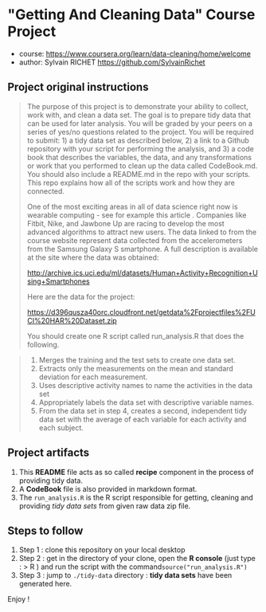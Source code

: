 # "Getting And Cleaning Data" Course Project

- course: https://www.coursera.org/learn/data-cleaning/home/welcome
- author: Sylvain RICHET <https://github.com/SylvainRichet>



Project original instructions
------------------------

> The purpose of this project is to demonstrate your ability to collect, work with, and clean a data set. The goal is to prepare tidy data that can be used for later analysis. You will be graded by your peers on a series of yes/no questions related to the project. You will be required to submit: 1) a tidy data set as described below, 2) a link to a Github repository with your script for performing the analysis, and 3) a code book that describes the variables, the data, and any transformations or work that you performed to clean up the data called CodeBook.md. You should also include a README.md in the repo with your scripts. This repo explains how all of the scripts work and how they are connected.
>
> One of the most exciting areas in all of data science right now is wearable computing - see for example this article . Companies like Fitbit, Nike, and Jawbone Up are racing to develop the most advanced algorithms to attract new users. The data linked to from the course website represent data collected from the accelerometers from the Samsung Galaxy S smartphone. A full description is available at the site where the data was obtained:
> 
> http://archive.ics.uci.edu/ml/datasets/Human+Activity+Recognition+Using+Smartphones
>
> Here are the data for the project:
>
> https://d396qusza40orc.cloudfront.net/getdata%2Fprojectfiles%2FUCI%20HAR%20Dataset.zip
> 
> You should create one R script called run_analysis.R that does the following.

> 1. Merges the training and the test sets to create one data set.
> 2. Extracts only the measurements on the mean and standard deviation for each measurement.
> 3. Uses descriptive activity names to name the activities in the data set
> 4. Appropriately labels the data set with descriptive variable names.
> 5. From the data set in step 4, creates a second, independent tidy data set with the average of each variable for each activity and each subject.


Project artifacts
-----------------

1. This **README** file acts as so called **recipe** component in the process of providing tidy data.
2. A **CodeBook** file is also provided in markdown format.
3. The `run_analysis.R` is the R script responsible for getting, cleaning and providing *tidy data sets* from given raw data zip file.


Steps to follow
-----------------

1. Step 1 : clone this repository on your local desktop
2. Step 2 : get in the directory of your clone, open the **R console** (just type : > R ) and run the script with the command`source("run_analysis.R")`
3. Step 3 : jump to `./tidy-data` directory : **tidy data sets** have been generated here.

Enjoy !
